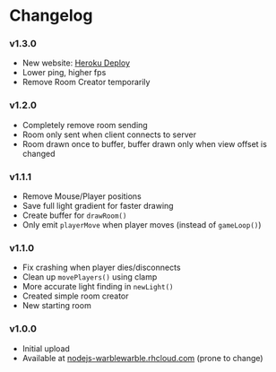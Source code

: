 # Changelog

### v1.3.0
- New website: [Heroku Deploy](https://enlighten-game.herokuapp.com)
- Lower ping, higher fps
- Remove Room Creator temporarily

### v1.2.0
- Completely remove room sending
- Room only sent when client connects to server
- Room drawn once to buffer, buffer drawn only when view offset is changed

### v1.1.1
- Remove Mouse/Player positions
- Save full light gradient for faster drawing
- Create buffer for `drawRoom()`
- Only emit `playerMove` when player moves (instead of `gameLoop()`)

### v1.1.0
- Fix crashing when player dies/disconnects
- Clean up `movePlayers()` using clamp
- More accurate light finding in `newLight()`
- Created simple room creator
- New starting room

### v1.0.0
- Initial upload
- Available at [nodejs-warblewarble.rhcloud.com](nodejs-warblewarble.rhcloud.com) (prone to change)
